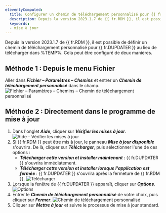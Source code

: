 ```yaml
---
eleventyComputed:
  title: Configurer un chemin de téléchargement personnalisé pour {{ fr.DUPDATER }}
  description: Depuis la version 2023.1.7 de {{ fr.RDM }}, il est possible de définir un chemin de téléchargement personnalisé pour {{ fr.DUPDATER }} au lieu de télécharger dans %TEMP%.
  keywords:
  - mise à jour
---
```

Depuis la version 2023.1.7 de {{ fr.RDM }}, il est possible de définir un chemin de téléchargement personnalisé pour {{ fr.DUPDATER }} au lieu de télécharger dans %TEMP%. Cela peut être configuré de deux manières.

## Méthode 1 : Depuis le menu Fichier

Aller dans ***Fichier – Paramètres – Chemins*** et entrer un ***Chemin de téléchargement personnalisé*** dans le champ.
![Fichier – Paramètres – Chemins – Chemin de téléchargement personnalisé](https://cdnweb.devolutions.net/docs/docs_en_kb_KB2238.png)

## Méthode 2 : Directement dans le programme de mise à jour

1. Dans l'onglet ***Aide***, cliquer sur ***Vérifier les mises à jour***.
![Aide – Vérifier les mises à jour](https://cdnweb.devolutions.net/docs/docs_en_kb_KB2239.png)
1. Si {{ fr.RDM }} peut être mis à jour, le panneau ***Mise à jour disponible*** s'ouvrira. De là, cliquer sur ***Télécharger***, puis sélectionner l'une de ces options :
    * ***Télécharger cette version et installer maintenant*** : {{ fr.DUPDATER }} s'ouvrira immédiatement.
    * ***Télécharger cette version et installer lorsque l'application est fermée*** : {{ fr.DUPDATER }} s'ouvrira après la fermeture de {{ fr.RDM }}.
![Télécharger](https://cdnweb.devolutions.net/docs/docs_en_kb_KB2240.png)
1. Lorsque la fenêtre de {{ fr.DUPDATER }} apparaît, cliquer sur ***Options***.
![Options](https://cdnweb.devolutions.net/docs/docs_en_kb_KB2241.png)
1. Entrer le ***Chemin de téléchargement personnalisé*** de votre choix, puis cliquer sur ***Fermer***.
![Chemin de téléchargement personnalisé](https://cdnweb.devolutions.net/docs/docs_en_kb_KB2242.png)
1. Cliquer sur ***Mettre à jour*** et suivre le processus de mise à jour standard.
